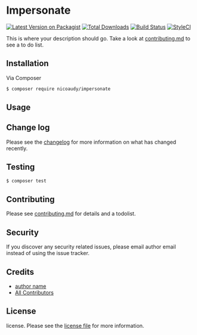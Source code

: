 # Impersonate

[![Latest Version on Packagist][ico-version]][link-packagist]
[![Total Downloads][ico-downloads]][link-downloads]
[![Build Status][ico-travis]][link-travis]
[![StyleCI][ico-styleci]][link-styleci]

This is where your description should go. Take a look at [contributing.md](contributing.md) to see a to do list.

## Installation

Via Composer

``` bash
$ composer require nicoaudy/impersonate
```

## Usage

## Change log

Please see the [changelog](changelog.md) for more information on what has changed recently.

## Testing

``` bash
$ composer test
```

## Contributing

Please see [contributing.md](contributing.md) for details and a todolist.

## Security

If you discover any security related issues, please email author email instead of using the issue tracker.

## Credits

- [author name][link-author]
- [All Contributors][link-contributors]

## License

license. Please see the [license file](license.md) for more information.

[ico-version]: https://img.shields.io/packagist/v/nicoaudy/impersonate.svg?style=flat-square
[ico-downloads]: https://img.shields.io/packagist/dt/nicoaudy/impersonate.svg?style=flat-square
[ico-travis]: https://img.shields.io/travis/nicoaudy/impersonate/master.svg?style=flat-square
[ico-styleci]: https://styleci.io/repos/12345678/shield

[link-packagist]: https://packagist.org/packages/nicoaudy/impersonate
[link-downloads]: https://packagist.org/packages/nicoaudy/impersonate
[link-travis]: https://travis-ci.org/nicoaudy/impersonate
[link-styleci]: https://styleci.io/repos/12345678
[link-author]: https://github.com/nicoaudy
[link-contributors]: ../../contributors

